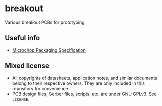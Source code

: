# breakout
Various breakout PCBs for prototyping

## Useful info

- [Microchop Packaging Specification](https://www.microchip.com/quality/packaging-specifications)

## Mixed license

- All copyrights of datasheets, application notes, and similar documents belong to their respective owners. They are only included in this repository for convenience.
- PCB design files, Gerber files, scripts, etc. are under GNU GPLv3. See `LICENSE`.

